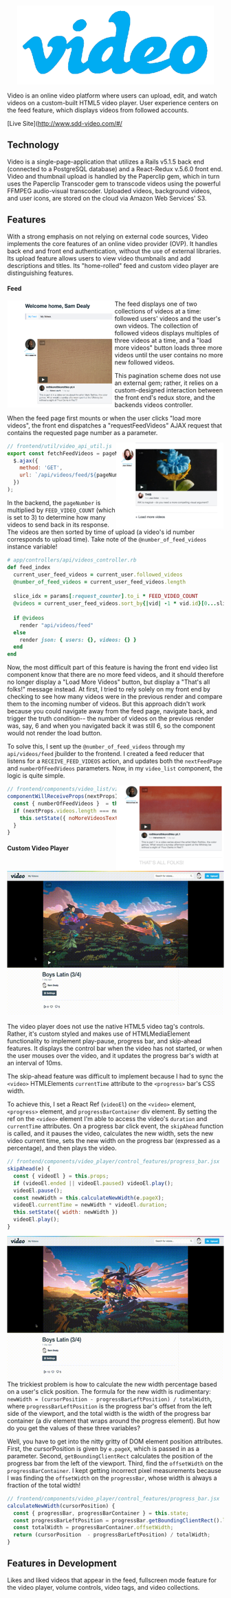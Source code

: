 <p align="center">
  <img src='./app/assets/images/video_readme_logo.png' />
</p>

Video is an online video platform where users can upload, edit, and watch videos on a custom-built
HTML5 video player. User experience centers on the feed feature, which displays videos from followed accounts.

[Live Site](http://www.sdd-video.com/#/

## Technology
Video is a single-page-application that utilizes a Rails v5.1.5 back end (connected to a PostgreSQL database)
and a React-Redux v.5.6.0 front end. Video and thumbnail upload is handled by the Paperclip gem,
which in turn uses the Paperclip Transcoder gem to transcode videos using the powerful FFMPEG audio-visual transcoder.
Uploaded videos, background videos, and user icons, are stored on the cloud via Amazon Web Services' S3.

## Features
With a strong emphasis on not relying on external code sources,
Video implements the core features of an online video provider (OVP). It handles back end and front end authentication,
without the use of external libraries. Its upload feature allows users to view video thumbnails and add descriptions and titles.
Its "home-rolled" feed and custom video player are distinguishing features.

#### Feed

<img align='left' width="250px" height="250px" src='./app/assets/images/read_me/feed_intro.png' />

The feed displays one of two collections of videos at a time: followed users' videos and the user's own videos. The collection of followed videos displays multiples of three videos at a time, and a "load more videos" button loads three more videos until the user
contains no more new followed videos.




This pagination scheme does not use an external gem; rather, it relies on a custom-designed interaction between the front end's redux store, and the backends videos controller.




 When the feed page first mounts or when the user clicks "load more videos", the front end dispatches a "requestFeedVideos" AJAX request that contains the requested page number as a parameter.

<img align="right" width='250px' height="200px" src='./app/assets/images/read_me/load_more_button.png' />

```javascript
// frontend/util/video_api_util.js
export const fetchFeedVideos = pageNumber => (
  $.ajax({
    method: 'GET',
    url: `/api/videos/feed/${pageNumber}`
  })
);
```
In the backend, the `pageNumber` is multiplied by `FEED_VIDEO_COUNT` (which is set to 3) to determine how many videos to send back in its response. The videos are then sorted by time of upload (a video's id number corresponds to upload time). Take note of the `@number_of_feed_videos` instance variable!

```ruby
# app/controllers/api/videos_controller.rb
def feed_index
  current_user_feed_videos = current_user.followed_videos
  @number_of_feed_videos = current_user_feed_videos.length

  slice_idx = params[:request_counter].to_i * FEED_VIDEO_COUNT
  @videos = current_user_feed_videos.sort_by{|vid| -1 * vid.id}[0...slice_idx]

  if @videos
    render "api/videos/feed"
  else
    render json: { users: {}, videos: {} }
  end
end
```

Now, the most difficult part of this feature is having the front end video list component know that there are no more feed videos, and it should therefore no longer display a "Load More Videos" button, but display a "That's all folks!" message instead.
At first, I tried to rely solely on my front end by checking to see how many videos were in the previous render and compare them to the incoming number of videos. But this approach didn't work because you could navigate away from the feed page, navigate back, and trigger the truth condition-- the number of videos on the previous render was, say, 6 and when you navigated back it was still 6, so the component would not render the load button.

To solve this, I sent up the `@number_of_feed_videos` through my `api/videos/feed` jbuilder to the frontend. I created a feed reducer that listens for a `RECEIVE_FEED_VIDEOS` action, and updates both the `nextFeedPage` and `numberOfFeedVideos` parameters. Now, in my `video_list` component, the logic is quite simple.

<img align="right" width='250px' height="200px" src='./app/assets/images/read_me/no_more.png' />

```javascript
// frontend/components/video_list/video_list.jsx
componentWillReceiveProps(nextProps) {
  const { numberOfFeedVideos }  = this.props;
  if (nextProps.videos.length === numberOfFeedVideos) {
    this.setState({ noMoreVideosText: true });
  }
}
```

#### Custom Video Player
<p align="center">
  <img src='./app/assets/images/read_me/first_player_demo.gif' />
</p>
The video player does not use the native HTML5 video tag's controls. Rather, it's custom styled and makes use of HTMLMediaElement functionality to implement play-pause, progress bar, and skip-ahead features. It displays the control bar when the video has not started, or when the user mouses over the video, and it updates the progress bar's width at an interval of 10ms.

The skip-ahead feature was difficult to implement because I had to sync the `<video>` HTMLElements `currentTime` attribute to the
`<progress>` bar's CSS width.

To achieve this, I set a React Ref (`videoEl`) on the `<video>` element, `<progress>` element, and `progressBarContainer` div element. By setting the ref on the `<video>` element I'm able to access the video's `duration` and `currentTime` attributes.
On a progress bar click event, the `skipAhead` function is called, and it pauses the video, calculates the new width, sets the new video current time, sets the new width on the progress bar (expressed as a percentage), and then plays the video.

```javascript
// frontend/components/video_player/control_features/progress_bar.jsx
skipAhead(e) {
  const { videoEl } = this.props;
  if (videoEl.ended || videoEl.paused) videoEl.play();
  videoEl.pause();
  const newWidth = this.calculateNewWidth(e.pageX);
  videoEl.currentTime = newWidth * videoEl.duration;
  this.setState({ width: newWidth })
  videoEl.play();
}
```

<img align="right" src='./app/assets/images/read_me/second_player_demo.gif' />

The trickiest problem is how to calculate the new width percentage based on a user's click position. The formula for the new width is rudimentary: `newWidth = (cursorPosition - progressBarLeftPosition) / totalWidth`, where `progressBarLeftPosition` is the progress bar's
offset from the left side of the viewport, and the total width is the width of the progress bar container (a div element that wraps around the progress element). But how do you get the values of these three variables?

 Well, you have to get into the nitty gritty of DOM element position attributes. First, the cursorPosition is given by `e.pageX`, which is passed in as a parameter. Second, `getBoundingClientRect` calculates the position of the progress bar from the left of the viewport. Third, find the `offsetWidth` on the `progressBarContainer`. I kept getting incorrect pixel measurements because I was finding the `offsetWidth` on the `progressBar`, whose width is always a fraction of the total width!

```javascript
// frontend/components/video_player/control_features/progress_bar.jsx
calculateNewWidth(cursorPosition) {
  const { progressBar, progressBarContainer } = this.state;
  const progressBarLeftPosition = progressBar.getBoundingClientRect().left
  const totalWidth = progressBarContainer.offsetWidth;
  return (cursorPosition  - progressBarLeftPosition) / totalWidth;
}
```


## Features in Development
Likes and liked videos that appear in the feed, fullscreen mode feature for the video player, volume controls, video tags, and video collections.
